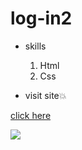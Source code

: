 # log-in2

 * skills
     1. Html
     1. Css
     
  * visit site💥
   
  [click here](https://hanaazakaria.github.io/log-in2/)
  
  
  ![](https://user-images.githubusercontent.com/92858511/138742857-0a6f14ab-cea1-464c-ba72-2bc675a40761.png)
